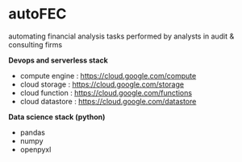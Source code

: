 # autoFEC
automating financial analysis tasks performed by analysts in audit &amp; consulting firms

**Devops and serverless stack**
 - compute engine : https://cloud.google.com/compute
 - cloud storage : https://cloud.google.com/storage
 - cloud function : https://cloud.google.com/functions
 - cloud datastore : https://cloud.google.com/datastore
 
**Data science stack (python)**
 - pandas
 - numpy
 - openpyxl
